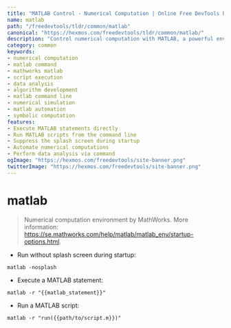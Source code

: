 ```yaml
---
title: "MATLAB Control - Numerical Computation | Online Free DevTools by Hexmos"
name: matlab
path: "/freedevtools/tldr/common/matlab"
canonical: "https://hexmos.com/freedevtools/tldr/common/matlab/"
description: "Control numerical computation with MATLAB, a powerful environment for algorithm development and data analysis. Free online tool, no registration required."
category: common
keywords:
- numerical computation
- matlab command
- mathworks matlab
- script execution
- data analysis
- algorithm development
- matlab command line
- numerical simulation
- matlab automation
- symbolic computation
features:
- Execute MATLAB statements directly
- Run MATLAB scripts from the command line
- Suppress the splash screen during startup
- Automate numerical computations
- Perform data analysis via command
ogImage: "https://hexmos.com/freedevtools/site-banner.png"
twitterImage: "https://hexmos.com/freedevtools/site-banner.png"
---
```


# matlab

> Numerical computation environment by MathWorks.
> More information: <https://se.mathworks.com/help/matlab/matlab_env/startup-options.html>.

- Run without splash screen during startup:

`matlab -nosplash`

- Execute a MATLAB statement:

`matlab -r "{{matlab_statement}}"`

- Run a MATLAB script:

`matlab -r "run({{path/to/script.m}})"`
